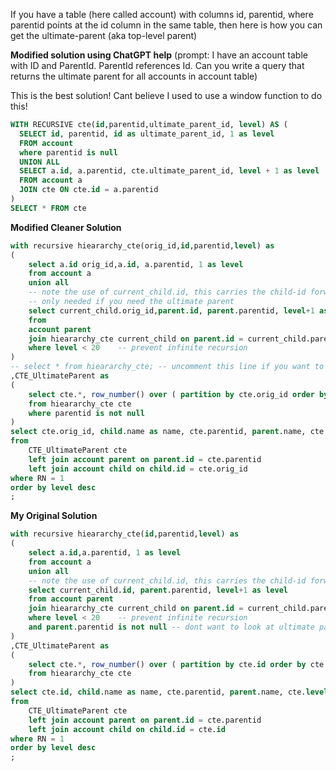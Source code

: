 If you have a table (here called account) with columns id, parentid, where parentid points at the id column in the same table, then here is how you can get the ultimate-parent (aka top-level parent)

**Modified solution using ChatGPT help** (prompt: I have an account table with ID and ParentId. ParentId references Id.
Can you write a query that returns the ultimate parent for all accounts in account table)

This is the best solution! Cant believe I used to use a window function to do this!
```sql
WITH RECURSIVE cte(id,parentid,ultimate_parent_id, level) AS (
  SELECT id, parentid, id as ultimate_parent_id, 1 as level
  FROM account
  where parentid is null
  UNION ALL
  SELECT a.id, a.parentid, cte.ultimate_parent_id, level + 1 as level
  FROM account a
  JOIN cte ON cte.id = a.parentid
)
SELECT * FROM cte
```

**Modified Cleaner Solution**
```sql
with recursive hieararchy_cte(orig_id,id,parentid,level) as
(
    select a.id orig_id,a.id, a.parentid, 1 as level
    from account a
    union all
    -- note the use of current_child.id, this carries the child-id forward, so that row-number will work
    -- only needed if you need the ultimate parent
    select current_child.orig_id,parent.id, parent.parentid, level+1 as level
	from
    account parent
    join hieararchy_cte current_child on parent.id = current_child.parentid
    where level < 20    -- prevent infinite recursion
)
-- select * from hieararchy_cte; -- uncomment this line if you want to see the complete hierarchy from child to parent
,CTE_UltimateParent as
(
    select cte.*, row_number() over ( partition by cte.orig_id order by cte.level desc) RN
    from hieararchy_cte cte
    where parentid is not null
)
select cte.orig_id, child.name as name, cte.parentid, parent.name, cte.level, cte.rn
from
    CTE_UltimateParent cte
    left join account parent on parent.id = cte.parentid
    left join account child on child.id = cte.orig_id
where RN = 1
order by level desc
;
```


**My Original Solution**
```sql
with recursive hieararchy_cte(id,parentid,level) as
(
    select a.id,a.parentid, 1 as level
    from account a
    union all
    -- note the use of current_child.id, this carries the child-id forward, so that row-number will work
    select current_child.id, parent.parentid, level+1 as level
    from account parent
    join hieararchy_cte current_child on parent.id = current_child.parentid
    where level < 20    -- prevent infinite recursion
    and parent.parentid is not null -- dont want to look at ultimate parent, as its parent will be null
)
,CTE_UltimateParent as
(
    select cte.*, row_number() over ( partition by cte.id order by cte.level desc) RN
    from hieararchy_cte cte
)
select cte.id, child.name as name, cte.parentid, parent.name, cte.level, cte.rn
from
    CTE_UltimateParent cte
    left join account parent on parent.id = cte.parentid
    left join account child on child.id = cte.id
where RN = 1
order by level desc
;
```
